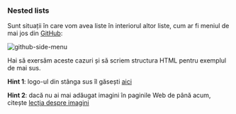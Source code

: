### Nested lists

Sunt situații în care vom avea liste în interiorul altor liste, cum ar fi meniul de mai jos din [GitHub](https://github.com):

![github-side-menu](https://d3tycb976jpudc.cloudfront.net/exercises/lists/nested-lists/nested-lists-demo.png)

Hai să exersăm aceste cazuri și să scriem structura HTML pentru exemplul de mai sus.

**Hint 1**: logo-ul din stânga sus îl găsești [aici](https://d3tycb976jpudc.cloudfront.net/exercises/lists/nested-lists/github-logo.png)

**Hint 2**: dacă nu ai mai adăugat imagini în paginile Web de până acum, citește [lecția despre imagini](https://FrontEnd.ro/html/imagini)